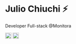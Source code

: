 # Julio Chiuchi ⚡️ 

Developer Full-stack @Monitora

<p align="left">
<a href="https://twitter.com/juliochiuchi" target="blank"><img align="center" src="https://cdn.jsdelivr.net/npm/simple-icons@3.0.1/icons/twitter.svg" alt="juliochiuchi" height="20" width="20" /></a>
<a href="https://linkedin.com/in/juliochiuchi" target="blank"><img align="center" src="https://cdn.jsdelivr.net/npm/simple-icons@3.0.1/icons/linkedin.svg" alt="juliochiuchi" height="20" width="20" /></a>
</p>



<!--
**juliochiuchi/juliochiuchi** is a ✨ _special_ ✨ repository because its `README.md` (this file) appears on your GitHub profile.


![Twitter URL](https://img.shields.io/twitter/url?label=Julio%20Chiuchi&logo=twitter&style=social&url=https://twitter.com/juliochiuchi)
![Linkedin URL](https://img.shields.io/linkedin/url?label=Julio%20Chiuchi&logo=linkedin&style=social&url=https://br.linkedin.com/juliochiuchi)

<p align="left">
<a href="https://twitter.com/juliochiuchi" target="blank"><img align="center" src="https://cdn.jsdelivr.net/npm/simple-icons@3.0.1/icons/twitter.svg" alt="juliochiuchi" height="20" width="20" /></a>
<a href="https://linkedin.com/in/juliochiuchi" target="blank"><img align="center" src="https://cdn.jsdelivr.net/npm/simple-icons@3.0.1/icons/linkedin.svg" alt="juliochiuchi" height="20" width="20" /></a>
</p>

Here are some ideas to get you started:

- 🔭 I’m currently working on ...
- 🌱 I’m currently learning ...
- 👯 I’m looking to collaborate on ...
- 🤔 I’m looking for help with ...
- 💬 Ask me about ...
- 📫 How to reach me: ...
- 😄 Pronouns: ...
- ⚡ Fun fact: ...
-->
